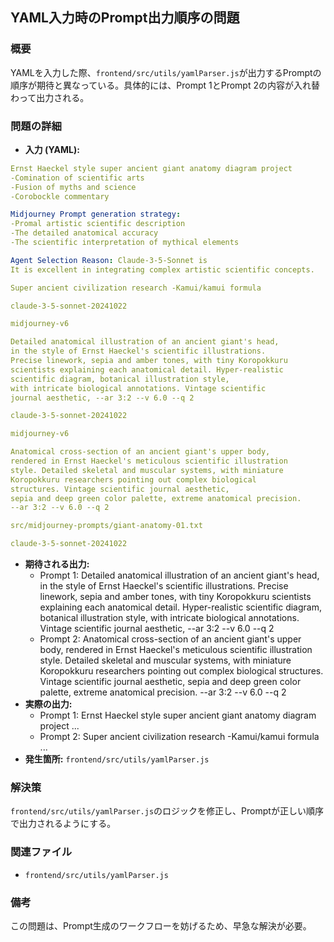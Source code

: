 ## YAML入力時のPrompt出力順序の問題

### 概要
YAMLを入力した際、`frontend/src/utils/yamlParser.js`が出力するPromptの順序が期待と異なっている。具体的には、Prompt 1とPrompt 2の内容が入れ替わって出力される。

### 問題の詳細
- **入力 (YAML):**
```yaml
Ernst Haeckel style super ancient giant anatomy diagram project
-Comination of scientific arts
-Fusion of myths and science
-Corobockle commentary

Midjourney Prompt generation strategy:
-Promal artistic scientific description
-The detailed anatomical accuracy
-The scientific interpretation of mythical elements

Agent Selection Reason: Claude-3-5-Sonnet is
It is excellent in integrating complex artistic scientific concepts. 

Super ancient civilization research -Kamui/kamui formula 

claude-3-5-sonnet-20241022 

midjourney-v6 

Detailed anatomical illustration of an ancient giant's head, 
in the style of Ernst Haeckel's scientific illustrations. 
Precise linework, sepia and amber tones, with tiny Koropokkuru 
scientists explaining each anatomical detail. Hyper-realistic 
scientific diagram, botanical illustration style, 
with intricate biological annotations. Vintage scientific 
journal aesthetic, --ar 3:2 --v 6.0 --q 2 

claude-3-5-sonnet-20241022 

midjourney-v6 

Anatomical cross-section of an ancient giant's upper body, 
rendered in Ernst Haeckel's meticulous scientific illustration 
style. Detailed skeletal and muscular systems, with miniature 
Koropokkuru researchers pointing out complex biological 
structures. Vintage scientific journal aesthetic, 
sepia and deep green color palette, extreme anatomical precision. 
--ar 3:2 --v 6.0 --q 2 

src/midjourney-prompts/giant-anatomy-01.txt 

claude-3-5-sonnet-20241022 
```
- **期待される出力:**
  - Prompt 1: Detailed anatomical illustration of an ancient giant's head, 
in the style of Ernst Haeckel's scientific illustrations. 
Precise linework, sepia and amber tones, with tiny Koropokkuru 
scientists explaining each anatomical detail. Hyper-realistic 
scientific diagram, botanical illustration style, 
with intricate biological annotations. Vintage scientific 
journal aesthetic, --ar 3:2 --v 6.0 --q 2
  - Prompt 2: Anatomical cross-section of an ancient giant's upper body, 
rendered in Ernst Haeckel's meticulous scientific illustration 
style. Detailed skeletal and muscular systems, with miniature 
Koropokkuru researchers pointing out complex biological 
structures. Vintage scientific journal aesthetic, 
sepia and deep green color palette, extreme anatomical precision. 
--ar 3:2 --v 6.0 --q 2
- **実際の出力:**
  - Prompt 1: Ernst Haeckel style super ancient giant anatomy diagram project ...
  - Prompt 2: Super ancient civilization research -Kamui/kamui formula ...
- **発生箇所:** `frontend/src/utils/yamlParser.js`

### 解決策
`frontend/src/utils/yamlParser.js`のロジックを修正し、Promptが正しい順序で出力されるようにする。

### 関連ファイル
- `frontend/src/utils/yamlParser.js`

### 備考
この問題は、Prompt生成のワークフローを妨げるため、早急な解決が必要。